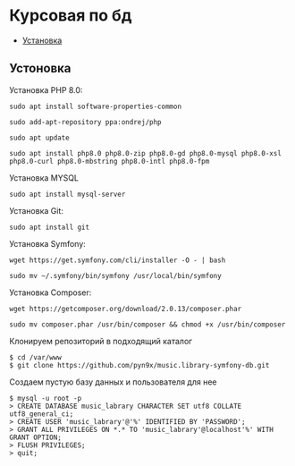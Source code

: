 Курсовая по бд
========

* [Установка](#Установка)

Устоновка
--------

Установка PHP 8.0:
````````
sudo apt install software-properties-common

sudo add-apt-repository ppa:ondrej/php

sudo apt update

sudo apt install php8.0 php8.0-zip php8.0-gd php8.0-mysql php8.0-xsl php8.0-curl php8.0-mbstring php8.0-intl php8.0-fpm
````````

Установка MYSQL
````````
sudo apt install mysql-server
````````

Установка Git:
````````
sudo apt install git
````````

Установка Symfony:
````````
wget https://get.symfony.com/cli/installer -O - | bash

sudo mv ~/.symfony/bin/symfony /usr/local/bin/symfony
````````

Установка Composer:
````````
wget https://getcomposer.org/download/2.0.13/composer.phar

sudo mv composer.phar /usr/bin/composer && chmod +x /usr/bin/composer
````````
Клонируем репозиторий в подходящий каталог
```
$ cd /var/www
$ git clone https://github.com/pyn9x/music.library-symfony-db.git
```

Создаем пустую базу данных и пользователя для нее
```
$ mysql -u root -p
> CREATE DATABASE music_labrary CHARACTER SET utf8 COLLATE utf8_general_ci;
> CREATE USER 'music_labrary'@'%' IDENTIFIED BY 'PASSWORD';
> GRANT ALL PRIVILEGES ON *.* TO 'music_labrary'@localhost'%' WITH GRANT OPTION;
> FLUSH PRIVILEGES;
> quit;
```
